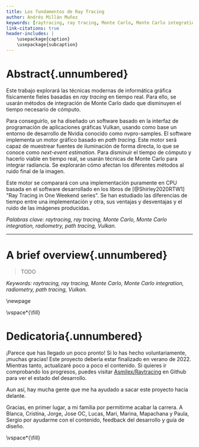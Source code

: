 ```yaml
---
title: Los fundamentos de Ray Tracing
author: Andrés Millán Muñoz
keywords: [raytracing, ray tracing, Monte Carlo, Monte Carlo integration, radiometry, path tracing, Vulkan]
link-citations: true
header-includes: |
    \usepackage{caption}
    \usepackage{subcaption}
---
```


# Abstract{.unnumbered}

Este trabajo explorará las técnicas modernas de informática gráfica físicamente fieles basadas en *ray tracing* en tiempo real. Para ello, se usarán métodos de integración de Monte Carlo dado que disminuyen el tiempo necesario de cómputo.

Para conseguirlo, se ha diseñado un software basado en la interfaz de programación de aplicaciones gráficas Vulkan, usando como base un entorno de desarrollo de Nvidia conocido como nvpro-samples. El software implementa un motor gráfico basado en *path tracing*. Este motor será capaz de muestrear fuentes de iluminación de forma directa, lo que se conoce como *next-event estimation*. Para disminuir el tiempo de cómputo y hacerlo viable en tiempo real, se usarán técnicas de Monte Carlo para integrar radiancia. Se explorarán cómo afectan los diferentes métodos al ruido final de la imagen.

Este motor se comparará con una implementación puramente en CPU basada en el software desarrollado en los libros de [@Shirley2020RTW1] "Ray Tracing in One Weekend series". Se han estudiado las diferencias de tiempo entre una implementación y otra, sus ventajas y desventajas y el ruido de las imágenes producidas.

*Palabras clave: raytracing, ray tracing, Monte Carlo, Monte Carlo integration, radiometry, path tracing, Vulkan.*

<hr>

# A brief overview{.unnumbered}

> TODO

*Keywords: raytracing, ray tracing, Monte Carlo, Monte Carlo integration, radiometry, path tracing, Vulkan.*

\newpage

\vspace*{\fill}

# Dedicatoria{.unnumbered}

¡Parece que has llegado un poco pronto! Si lo has hecho voluntariamente, ¡muchas gracias! Este proyecto debería estar finalizado en verano de 2022. Mientras tanto, actualizaré poco a poco el contenido. Si quieres ir comprobando los progresos, puedes visitar [Asmilex/Raytracing](github.com/Asmilex/Raytracing) en Github para ver el estado del desarrollo.

Aun así, hay mucha gente que me ha ayudado a sacar este proyecto hacia delante.

Gracias, en primer lugar, a mi familia por permitirme acabar la carrera. A Blanca, Cristina, Jorge, Jose OC, Lucas, Mari, Marina, Mapachana y Paula, Sergio por ayudarme con el contenido, feedback del desarrollo y guía de diseño.

\vspace*{\fill}
